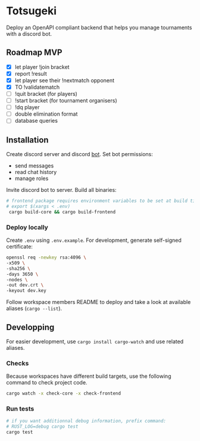 # Totsugeki

Deploy an OpenAPI compliant backend that helps you manage tournaments with a
discord bot.

## Roadmap MVP

* [x] let player !join bracket
* [x] report !result
* [x] let player see their !nextmatch opponent
* [x] TO !validatematch
* [ ] !quit bracket (for players)
* [ ] !start bracket (for tournament organisers)
* [ ] !dq player
* [ ] double elimination format
* [ ] database queries

## Installation

Create discord server and discord [bot](https://discord.com/developers/). Set
bot permissions:

* send messages
* read chat history
* manage roles

Invite discord bot to server. Build all binaries:

```bash
# frontend package requires environment variables to be set at build time:
# export $(xargs < .env)
 cargo build-core && cargo build-frontend   
```

### Deploy locally

Create `.env` using `.env.example`. For development, generate self-signed
certificate:

```bash
openssl req -newkey rsa:4096 \
-x509 \
-sha256 \
-days 3650 \
-nodes \
-out dev.crt \
-keyout dev.key
```

Follow workspace members README to deploy and take a look at available
aliases (`cargo --list`).

## Developping

For easier development, use `cargo install cargo-watch` and use related
aliases.

### Checks

Because workspaces have different build targets, use the following command to
check project code.

```bash
cargo watch -x check-core -x check-frontend
```

### Run tests

```bash
# if you want additionnal debug information, prefix command:
# RUST_LOG=debug cargo test
cargo test
```
